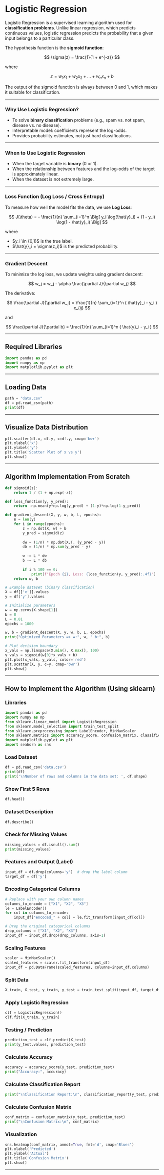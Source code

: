 # Logistic Regression

Logistic Regression is a supervised learning algorithm used for **classification problems**. Unlike linear regression, which predicts continuous values, logistic regression predicts the probability that a given input belongs to a particular class.

The hypothesis function is the **sigmoid function**:

$$
\sigma(z) = \frac{1}{1 + e^{-z}}
$$

where

$$
z = w_1 x_1 + w_2 x_2 + \dots + w_n x_n + b
$$

The output of the sigmoid function is always between 0 and 1, which makes it suitable for classification.

---

### Why Use Logistic Regression?

* To solve **binary classification** problems (e.g., spam vs. not spam, disease vs. no disease).
* Interpretable model: coefficients represent the log-odds.
* Provides probability estimates, not just hard classifications.

---

### When to Use Logistic Regression

* When the target variable is **binary** (0 or 1).
* When the relationship between features and the log-odds of the target is approximately linear.
* When the dataset is not extremely large.

---

### Loss Function (Log Loss / Cross Entropy)

To measure how well the model fits the data, we use **Log Loss**:

$$
J(\theta) = - \frac{1}{n} \sum_{i=1}^n \Big[ y_i \log(\hat{y}_i) + (1 - y_i) \log(1 - \hat{y}_i) \Big]
$$

where

* \$y\_i \in {0,1}\$ is the true label.
* \$\hat{y}\_i = \sigma(z\_i)\$ is the predicted probability.

---

### Gradient Descent

To minimize the log loss, we update weights using gradient descent:

$$
w_j = w_j - \alpha \frac{\partial J}{\partial w_j}
$$

The derivative:

$$
\frac{\partial J}{\partial w_j} = \frac{1}{n} \sum_{i=1}^n ( \hat{y}_i - y_i ) x_{ij}
$$

and

$$
\frac{\partial J}{\partial b} = \frac{1}{n} \sum_{i=1}^n ( \hat{y}_i - y_i )
$$

---

## Required Libraries

```python
import pandas as pd
import numpy as np
import matplotlib.pyplot as plt
```

---

## Loading Data

```python
path = "data.csv"
df = pd.read_csv(path)
print(df)
```

---

## Visualize Data Distribution

```python
plt.scatter(df.x, df.y, c=df.y, cmap='bwr')
plt.xlabel('x')
plt.ylabel('y')
plt.title('Scatter Plot of x vs y')
plt.show()
```

---

## Algorithm Implementation From Scratch

```python
def sigmoid(z):
    return 1 / (1 + np.exp(-z))

def loss_function(y, y_pred):
    return -np.mean(y*np.log(y_pred) + (1-y)*np.log(1-y_pred))

def gradient_descent(X, y, w, b, L, epochs):
    n = len(y)
    for i in range(epochs):
        z = np.dot(X, w) + b
        y_pred = sigmoid(z)
        
        dw = (1/n) * np.dot(X.T, (y_pred - y))
        db = (1/n) * np.sum(y_pred - y)
        
        w -= L * dw
        b -= L * db
        
        if i % 100 == 0:
            print(f"Epoch {i}, Loss: {loss_function(y, y_pred):.4f}")
    return w, b

# Example dataset (binary classification)
X = df[['x']].values
y = df['y'].values

# Initialize parameters
w = np.zeros(X.shape[1])
b = 0
L = 0.01
epochs = 1000

w, b = gradient_descent(X, y, w, b, L, epochs)
print("Optimized Parameters => w:", w, " b:", b)

# Plot decision boundary
x_vals = np.linspace(X.min(), X.max(), 100)
y_vals = sigmoid(w[0]*x_vals + b)
plt.plot(x_vals, y_vals, color='red')
plt.scatter(X, y, c=y, cmap='bwr')
plt.show()
```

---

## How to Implement the Algorithm (Using sklearn)

### Libraries

```python
import pandas as pd
import numpy as np
from sklearn.linear_model import LogisticRegression
from sklearn.model_selection import train_test_split
from sklearn.preprocessing import LabelEncoder, MinMaxScaler
from sklearn.metrics import accuracy_score, confusion_matrix, classification_report
import matplotlib.pyplot as plt
import seaborn as sns
```

### Load Dataset

```python
df = pd.read_csv('data.csv')
print(df)
print('\nNumber of rows and columns in the data set: ', df.shape)
```

### Show First 5 Rows

```python
df.head()
```

### Dataset Description

```python
df.describe()
```

### Check for Missing Values

```python
missing_values = df.isnull().sum()
print(missing_values)
```

### Features and Output (Label)

```python
input_df = df.drop(columns='y')  # drop the label column
target_df = df['y']
```

### Encoding Categorical Columns

```python
# Replace with your own column names
columns_to_encode = ["X1", "X2", "X3"]
le = LabelEncoder()
for col in columns_to_encode:
    input_df["encoded_" + col] = le.fit_transform(input_df[col])

# Drop the original categorical columns
drop_columns = ["X1", "X2", "X3"]
input_df = input_df.drop(drop_columns, axis=1)
```

### Scaling Features

```python
scaler = MinMaxScaler()
scaled_features = scaler.fit_transform(input_df)
input_df = pd.DataFrame(scaled_features, columns=input_df.columns)
```

### Split Data

```python
X_train, X_test, y_train, y_test = train_test_split(input_df, target_df, test_size=0.3, random_state=1)
```

### Apply Logistic Regression

```python
clf = LogisticRegression()
clf.fit(X_train, y_train)
```

### Testing / Prediction

```python
prediction_test = clf.predict(X_test)
print(y_test.values, prediction_test)
```

### Calculate Accuracy

```python
accuracy = accuracy_score(y_test, prediction_test)
print("Accuracy:", accuracy)
```

### Calculate Classification Report
```python
print("\nClassification Report:\n", classification_report(y_test, prediction_test))
```

### Calculate Confusion Matrix
```python
conf_matrix = confusion_matrix(y_test, prediction_test)
print("\nConfusion Matrix:\n", conf_matrix)
```

### Visualization
```python
sns.heatmap(conf_matrix, annot=True, fmt='d', cmap='Blues')
plt.xlabel('Predicted')
plt.ylabel('Actual')
plt.title('Confusion Matrix')
plt.show()
```

---